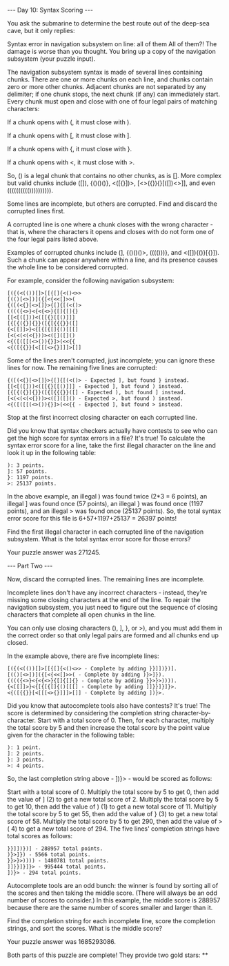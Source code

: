 --- Day 10: Syntax Scoring ---

You ask the submarine to determine the best route out of the deep-sea cave, but
it only replies:

Syntax error in navigation subsystem on line: all of them All of them?! The
damage is worse than you thought. You bring up a copy of the navigation
subsystem (your puzzle input).

The navigation subsystem syntax is made of several lines containing chunks.
There are one or more chunks on each line, and chunks contain zero or more other
chunks. Adjacent chunks are not separated by any delimiter; if one chunk stops,
the next chunk (if any) can immediately start. Every chunk must open and close
with one of four legal pairs of matching characters:

If a chunk opens with (, it must close with ).

If a chunk opens with [, it must close with ].

If a chunk opens with {, it must close with }.

If a chunk opens with <, it must close with >.

So, () is a legal chunk that contains no other chunks, as is []. More complex
but valid chunks include ([]), {()()()}, <([{}])>, [<>({}){}[([])<>]], and
even (((((((((()))))))))).

Some lines are incomplete, but others are corrupted. Find and discard the
corrupted lines first.

A corrupted line is one where a chunk closes with the wrong character - that is,
where the characters it opens and closes with do not form one of the four legal
pairs listed above.

Examples of corrupted chunks include (], {()()()>, (((()))}, and <([]){()}[{}]).
Such a chunk can appear anywhere within a line, and its presence causes the
whole line to be considered corrupted.

For example, consider the following navigation subsystem:

    [({(<(())[]>[[{[]{<()<>>
    [(()[<>])]({[<{<<[]>>(
    {([(<{}[<>[]}>{[]{[(<()>
    (((({<>}<{<{<>}{[]{[]{}
    [[<[([]))<([[{}[[()]]]
    [{[{({}]{}}([{[{{{}}([]
    {<[[]]>}<{[{[{[]{()[[[]
    [<(<(<(<{}))><([]([]()
    <{([([[(<>()){}]>(<<{{
    <{([{{}}[<[[[<>{}]]]>[]]

Some of the lines aren't corrupted, just incomplete; you can ignore these lines
for now. The remaining five lines are corrupted:

    {([(<{}[<>[]}>{[]{[(<()> - Expected ], but found } instead.
    [[<[([]))<([[{}[[()]]] - Expected ], but found ) instead.
    [{[{({}]{}}([{[{{{}}([] - Expected ), but found ] instead.
    [<(<(<(<{}))><([]([]() - Expected >, but found ) instead.
    <{([([[(<>()){}]>(<<{{ - Expected ], but found > instead.

Stop at the first incorrect closing character on each corrupted line.

Did you know that syntax checkers actually have contests to see who can get the
high score for syntax errors in a file? It's true! To calculate the syntax error
score for a line, take the first illegal character on the line and look it up in
the following table:

    ): 3 points.
    ]: 57 points.
    }: 1197 points.
    >: 25137 points.

In the above example, an illegal ) was found twice (2*3 = 6 points), an
illegal ] was found once (57 points), an illegal } was found once (1197 points),
and an illegal > was found once (25137 points). So, the total syntax error score
for this file is 6+57+1197+25137 = 26397 points!

Find the first illegal character in each corrupted line of the navigation
subsystem. What is the total syntax error score for those errors?

Your puzzle answer was 271245.

--- Part Two ---

Now, discard the corrupted lines. The remaining lines are incomplete.

Incomplete lines don't have any incorrect characters - instead, they're missing
some closing characters at the end of the line. To repair the navigation
subsystem, you just need to figure out the sequence of closing characters that
complete all open chunks in the line.

You can only use closing characters (), ], }, or >), and you must add them in
the correct order so that only legal pairs are formed and all chunks end up
closed.

In the example above, there are five incomplete lines:

    [({(<(())[]>[[{[]{<()<>> - Complete by adding }}]])})].
    [(()[<>])]({[<{<<[]>>( - Complete by adding )}>]}).
    (((({<>}<{<{<>}{[]{[]{} - Complete by adding }}>}>)))).
    {<[[]]>}<{[{[{[]{()[[[] - Complete by adding ]]}}]}]}>.
    <{([{{}}[<[[[<>{}]]]>[]] - Complete by adding ])}>.

Did you know that autocomplete tools also have contests? It's true! The score is
determined by considering the completion string character-by-character. Start
with a total score of 0. Then, for each character, multiply the total score by 5
and then increase the total score by the point value given for the character in
the following table:

    ): 1 point.
    ]: 2 points.
    }: 3 points.
    >: 4 points.

So, the last completion string above - ])}> - would be scored as follows:

Start with a total score of 0. Multiply the total score by 5 to get 0, then add
the value of ] (2) to get a new total score of 2. Multiply the total score by 5
to get 10, then add the value of ) (1) to get a new total score of 11. Multiply
the total score by 5 to get 55, then add the value of } (3) to get a new total
score of 58. Multiply the total score by 5 to get 290, then add the value of > (
4) to get a new total score of 294. The five lines' completion strings have
total scores as follows:

    }}]])})] - 288957 total points.
    )}>]}) - 5566 total points.
    }}>}>)))) - 1480781 total points.
    ]]}}]}]}> - 995444 total points.
    ])}> - 294 total points.

Autocomplete tools are an odd bunch: the winner is found by sorting all of the
scores and then taking the middle score. (There will always be an odd number of
scores to consider.) In this example, the middle score is 288957 because there
are the same number of scores smaller and larger than it.

Find the completion string for each incomplete line, score the completion
strings, and sort the scores. What is the middle score?

Your puzzle answer was 1685293086.

Both parts of this puzzle are complete! They provide two gold stars: **
